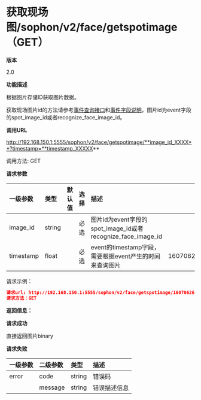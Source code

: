 # 获取现场图/sophon/v2/face/getspotimage（GET）

**版本**

2.0

**功能描述**

根据图片存储ID获取图片数据。

获取现场图片id的方法请参考[事件查询接口](12-event-query.md)和[事件字段说明](13-event-detail.md)，图片id为event字段的spot_image_id或者recognize_face_image_id。

**调用URL**

http://192.168.150.1:5555/sophon/v2/face/getspotimage/**image_id_XXXX**?timestamp=**timestamp_XXXXX**

调用方法: GET

**请求参数**

| 一级参数 | 类型   |   默认值   | 选择 | 描述                                                         |   举例   |
| :------- | :----- | ----------------------------------- | :--- | :----------------------------------------------------------- | --------------------------------- |
| image_id | string |  | 必选 | 图片id为event字段的spot_image_id或者recognize_face_image_id |  |
| timestamp | float |  | 必选 | event的timestamp字段，需要根据event产生的时间来查询图片 | 1607062639.7013178 |

请求示例：

```json
请求url: http://192.168.150.1:5555/sophon/v2/face/getspotimage/1607062639.7370062?timestamp=1607062639.7013178
请求方法：GET
```

**返回信息：**

**请求成功**

直接返回图片binary

**请求失败**

| 一级参数 | 二级参数 | 类型   | 描述       |
| :------- | :------- | :----- | :--------- |
| error    | code     | string    | 错误码 |
|          | message  | string | 错误描述信息   |